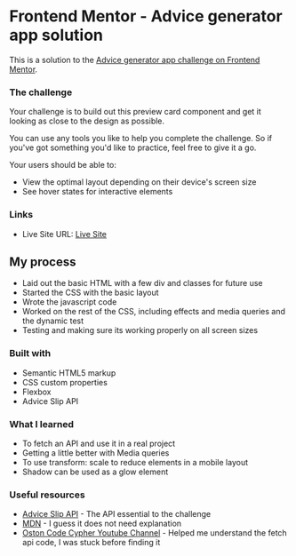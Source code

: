 # Frontend Mentor - Advice generator app solution

This is a solution to the [Advice generator app challenge on Frontend Mentor](https://www.frontendmentor.io/challenges/advice-generator-app-QdUG-13db).

### The challenge

Your challenge is to build out this preview card component and get it looking as close to the design as possible.

You can use any tools you like to help you complete the challenge. So if you've got something you'd like to practice, feel free to give it a go.

Your users should be able to:

- View the optimal layout depending on their device's screen size
- See hover states for interactive elements

### Links

- Live Site URL: [Live Site](https://advice-generator1403.netlify.app/)

## My process

- Laid out the basic HTML with a few div and classes for future use
- Started the CSS with the basic layout
- Wrote the javascript code
- Worked on the rest of the CSS, including effects and media queries and the dynamic test
- Testing and making sure its working properly on all screen sizes

### Built with

- Semantic HTML5 markup
- CSS custom properties
- Flexbox
- Advice Slip API

### What I learned

- To fetch an API and use it in a real project
- Getting a little better with Media queries
- To use transform: scale to reduce elements in a mobile layout
- Shadow can be used as a glow element

### Useful resources

- [Advice Slip API](https://api.adviceslip.com/) - The API essential to the challenge
- [MDN](https://developer.mozilla.org/en-US/) - I guess it does not need explanation
- [Oston Code Cypher Youtube Channel](https://www.youtube.com/c/OstonCodeCypher) - Helped me understand the fetch api code, I was stuck before finding it
